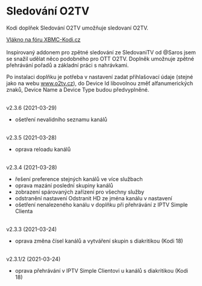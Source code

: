 <h1>Sledování O2TV</h1>
<p>
Kodi doplňek Sledování O2TV umožňuje sledovaní O2TV.
<p>
<a href="https://www.xbmc-kodi.cz/prispevek-zpetne-sledovani-o2tv-ott">Vlákno na fóru XBMC-Kodi.cz</a><br><br>
Inspirovaný addonem pro zpětné sledování ze SledovaniTV od @Saros  jsem se snažil udělat něco podobného pro OTT O2TV. Doplněk umožnuje zpětné přehrávání pořadů a základní práci s nahrávkami.

Po instalaci doplňku je potřeba v nastavení zadat přihlašovací údaje (stejné jako na webu www.o2tv.cz), do Device Id libovolnou změť alfanumerických znaků, Device Name a Device Type budou předvyplněné.<br><br>

v2.3.6 (2021-03-29)<br>
- ošetření nevalidního seznamu kanálů<br><br>

v2.3.5 (2021-03-28)<br>
- oprava reloadu kanálů<br><br>

v2.3.4 (2021-03-28)<br>
- řešení preference stejných kanálů ve více službach<br>
- oprava mazání poslední skupiny kanálů<br>
- zobrazení spárovaných zařízení pro všechny služby<br>
- odstranění nastavení Odstranit HD ze jména kanálu v nastavení<br>
- ošetření nenalezeného kanálu v doplňku při přehrávání z IPTV Simple Clienta<br><br>

v2.3.3 (2021-03-24)<br>
- oprava změna čísel kanálů a vytváření skupin s diakritikou (Kodi 18)<br><br>

v2.3.1/2 (2021-03-24)<br>
- oprava přehrávání v IPTV Simple Clientovi u kanálů s diakritikou (Kodi 18)<br><br>
</p>
